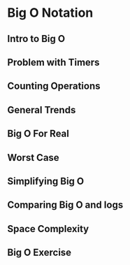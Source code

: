 # Big O Notation

## Intro to Big O

## Problem with Timers

## Counting Operations

## General Trends

## Big O For Real

## Worst Case

## Simplifying Big O

## Comparing Big O and logs

## Space Complexity

## Big O Exercise
